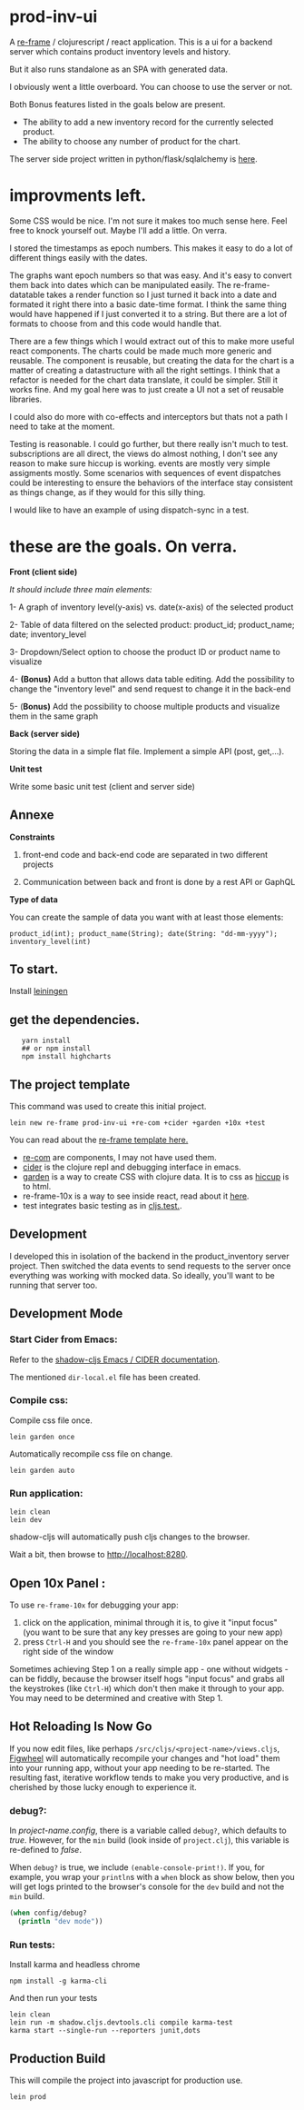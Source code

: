 # prod-inv-ui

A [re-frame](https://github.com/Day8/re-frame) / clojurescript / react application.
This is a ui for a backend server which contains product inventory levels and history.

But it also runs standalone as an SPA with generated data.

I obviously went a little overboard. You can choose to use the server or not.

Both Bonus features listed in the goals below are present.

* The ability to add a new inventory record for the currently selected product.
* The ability to choose any number of product for the chart.

The server side project written in python/flask/sqlalchemy is 
[here](http://github.com/ericgebhart/product-inventory.git).

# improvments left.

Some CSS would be nice. I'm not sure it makes too much sense here.
Feel free to knock yourself out. Maybe I'll add a little.  On verra.

I stored the timestamps as epoch numbers. This makes it easy to do a
lot of different things easily with the dates. 

The graphs want epoch numbers so that was easy. And it's easy to convert 
them back into dates which can be manipulated easily.  The re-frame-datatable
takes a render function so I just turned it back into a date and formated it 
right there into a basic date-time format.  I think the same thing would have 
happened if I just converted it to a string.  But there are a lot of formats 
to choose from and this code would handle that.


There are a few things which I would extract out of this to make more
useful react components.  The charts could be made much more generic
and reusable.  The component is reusable, but creating the data for
the chart is a matter of creating a datastructure with all the right
settings. I think that a refactor is needed for the chart data translate,
it could be simpler. Still it works fine. And my goal here was to just create 
a UI not a set of reusable libraries.

I could also do more with co-effects and interceptors but thats not
a path I need to take at the moment.

Testing is reasonable.  I could go further, but there really isn't much
to test. subscriptions are all direct, the views do almost nothing, I don't 
see any reason to make sure hiccup is working. events are mostly very
simple assigments mostly. Some scenarios with sequences of event dispatches could be
interesting to ensure the behaviors of the interface stay consistent as things change,
as if they would for this silly thing. 

I would like to have an example of using dispatch-sync in a test.


# these are the goals.  On verra.

**Front (client side)** 


*It should include three main elements:* 

1- A graph of inventory level(y-axis) vs. date(x-axis) of the selected product 

2- Table of data filtered on the selected product: product_id; product_name; date; inventory_level

3- Dropdown/Select option to choose the product ID or product name to visualize

4- **(Bonus)** Add a button that allows data table editing. Add the possibility to change the "inventory level"  and send request to change it in the back-end 

5- (**Bonus)** Add the possibility to choose multiple products and visualize them in the same graph

**Back (server side)**

Storing the data in a simple flat file. 
Implement a simple API (post, get,...). 

**Unit test**

Write some basic unit test (client and server side)

## Annexe

**Constraints**

1) front-end code and back-end code are separated in two different projects

2) Communication between back and front is done by a rest API or GaphQL

**Type of data**

You can create the sample of data you want with at least those elements: 

```
product_id(int); product_name(String); date(String: "dd-mm-yyyy"); inventory_level(int)
```


## To start.

Install [leiningen](http://leinengin.org)


## get the dependencies.

```lein deps
   yarn install
   ## or npm install
   npm install highcharts
```

## The project template

This command was used to create this initial project.

```
lein new re-frame prod-inv-ui +re-com +cider +garden +10x +test
```

You can read about the [re-frame template here.](https://github.com/Day8/re-frame-template/) 

* [re-com](https://github.com/Day8/re-com) are components, I may not have used them. 
* [cider](https://github.com/clojure-emacs/cider) is the clojure repl and debugging interface in emacs.
* [garden](https://github.com/noprompt/garden) is a way to create CSS with clojure data. 
It is to css as [hiccup](https://github.com/weavejester/hiccup) is to html.
* re-frame-10x is a way to see inside react, read about it [here](https://github.com/Day8/re-frame-10x). 
* test integrates basic testing as in [cljs.test.](https://github.com/clojure/clojurescript/blob/master/src/main/cljs/cljs/test.cljs).


## Development

I developed this in isolation of the backend in the product_inventory server project. 
Then switched the data events to send requests to the server once everything was working 
with mocked data. So ideally, you'll want to be running that server too.

## Development Mode

### Start Cider from Emacs:

Refer to the [shadow-cljs Emacs / CIDER documentation](https://shadow-cljs.github.io/docs/UsersGuide.html#cider).

The mentioned `dir-local.el` file has been created.

### Compile css:

Compile css file once.

```
lein garden once
```

Automatically recompile css file on change.

```
lein garden auto
```

### Run application:

```
lein clean
lein dev
```

shadow-cljs will automatically push cljs changes to the browser.

Wait a bit, then browse to [http://localhost:8280](http://localhost:8280).

## Open 10x Panel :

To use `re-frame-10x` for debugging your app: 
  1. click on the application, minimal through it is, to give it "input<project-name> focus" (you want to be sure that any key presses are going to your new app)
  2. press `Ctrl-H` and you should see the `re-frame-10x` panel appear on the right side of the window

Sometimes achieving Step 1 on a really simple app - one without widgets - can be fiddly, 
because the browser itself hogs "input focus" and grabs all the keystrokes (like `Ctrl-H`) which don't
then make it through to your app. You may need to be determined and creative with Step 1. 

## Hot Reloading Is Now Go

If you now edit files, like perhaps `/src/cljs/<project-name>/views.cljs`, 
[Figwheel](https://figwheel.org) will automatically 
recompile your changes and "hot load" them into your running app, without your app needing 
to be re-started. The resulting fast, iterative workflow tends to make you very productive, and 
is cherished by those lucky enough to experience it.

### debug?:

In _project-name.config_, there is a variable called `debug?`, which
defaults to _true_. However, for the `min` build (look inside of `project.clj`), this variable is
re-defined to _false_.

When `debug?` is true, we include `(enable-console-print!)`. If you, for example, 
you wrap your `println`s with a `when` block as show below, then you will get logs 
printed to the browser's console for the `dev` build and not the `min` build.

```clojure
(when config/debug?
  (println "dev mode"))
```

### Run tests:

Install karma and headless chrome

```
npm install -g karma-cli
```

And then run your tests

```
lein clean
lein run -m shadow.cljs.devtools.cli compile karma-test
karma start --single-run --reporters junit,dots
```

## Production Build

This will compile the project into javascript for production use.

```lein prod```
